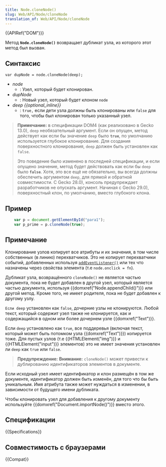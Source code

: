```yaml
---
title: Node.cloneNode()
slug: Web/API/Node/cloneNode
translation_of: Web/API/Node/cloneNode
---
```

{{APIRef("DOM")}}

Метод **`Node.cloneNode()`** возвращает дубликат узла, из которого этот метод был вызван.

## Синтаксис

```
var dupNode = node.cloneNode(deep);
```

- _node_
  - : Узел, который будет клонирован.
- _dupNode_
  - : Новый узел, который будет клоном `node`
- _deep {{optional_inline}}_
  - : `true,` если дети узла должны быть клонированы или `false` для того, чтобы был клонирован только указанный узел.

> **Примечание:** в спецификации DOM4 (как реализовано в Gecko 13.0), `deep` необязательный аргумент. Если он опущен, метод действует как если бы значение `deep` было **`true`**, по умолчанию используется глубокое клонирование. Для создания поверхностного клонирования, `deep` должен быть установлен как `false`.
>
> Это поведение было изменено в последней спецификации, и если опущено значение, метод будет действовать как если бы `deep` было **`false`**. Хотя, это все ещё не обязательно, вы всегда должны обеспечить аргументом `deep`, для прямой и обратной совместимости. С Gecko 28.0), консоль предупреждает разработчиков не опускать аргумент. Начиная с Gecko 29.0), поверхностный клон, по умолчанию, вместо глубокого клона.

## Пример

```js
    var p = document.getElementById("para1");
    var p_prime = p.cloneNode(true);
```

## Примечание

Клонирование узлов копирует все атрибуты и их значения, в том числе собственных (в линию) перехватчиков. Это не копирует перехватчики событий, добавленных используя [`addEventListener()`](/ru/docs/DOM/element.addEventListener) или тех что назначены через свойства элемента (т.е `node.onclick = fn`).

Дубликат узла, возвращённого `cloneNode()` не является частью документа, пока не будет добавлен в другой узел, который является частью документа, используя {{domxref("Node.appendChild()")}} или другой метод. Кроме того, не имеет родителя, пока не будет добавлен к другому узлу.

`Если deep` установлен как `false`, дочерние узлы не клонируются. Любой текст, который содержит узел также не клонируется, как и содержащийся в одном или более дочернем узле {{domxref("Text")}}.

Если `deep` установлено как `true`, все поддеревья (включая текст, который может быть потомком узла {{domxref("Text")}}) копируется тоже. Для пустых узлов (т.е {{HTMLElement("img")}} и {{HTMLElement("input")}} элементов) это не имеет значения установлен ли `deep` как `true` или `false`.

> **Предупреждение:** **Внимание:** `cloneNode()` может привести к дублированию идентификаторов элементов в документе.

Если исходный узел имеет идентификатор и клон размещён в том же документе, идентификатор должен быть изменён, для того что бы быть уникальным. Имя атрибута также может нуждаться в изменении, в зависимости от будущего имени дубликата.

Чтобы клонировать узел для добавления к другому документу используйте {{domxref("Document.importNode()")}} вместо этого.

## Спецификации

{{Specifications}}

## Совместимость с браузерами

{{Compat}}
